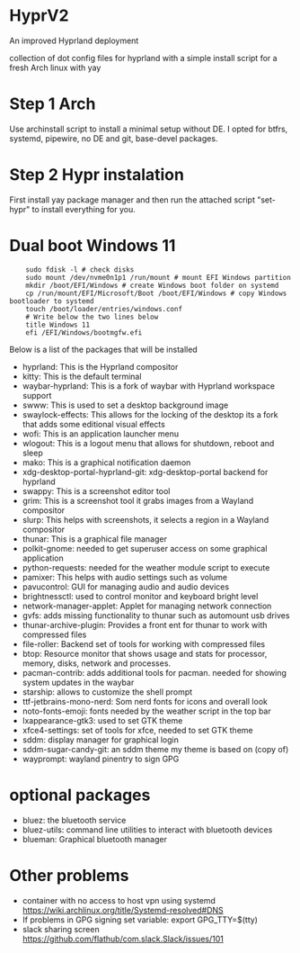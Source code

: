 # HyprV2
An improved Hyprland deployment

collection of dot config files for hyprland with a simple install script for a fresh Arch linux with yay

# Step 1 Arch
Use archinstall script to install a minimal setup without DE.
I opted for btfrs, systemd, pipewire, no DE and git, base-devel packages.

# Step 2 Hypr instalation
First install yay package manager and then
run the attached script "set-hypr" to install everything for you.

# Dual boot Windows 11
```
    sudo fdisk -l # check disks
    sudo mount /dev/nvme0n1p1 /run/mount # mount EFI Windows partition
    mkdir /boot/EFI/Windows # create Windows boot folder on systemd
    cp /run/mount/EFI/Microsoft/Boot /boot/EFI/Windows # copy Windows bootloader to systemd 
    touch /boot/loader/entries/windows.conf
    # Write below the two lines below
    title Windows 11
    efi /EFI/Windows/bootmgfw.efi
```

Below is a list of the packages that will be installed

- hyprland: This is the Hyprland compositor
- kitty: This is the default terminal
- waybar-hyprland: This is a fork of waybar with Hyprland workspace support
- swww: This is used to set a desktop background image
- swaylock-effects: This allows for the locking of the desktop its a fork that adds some editional visual effects
- wofi: This is an application launcher menu
- wlogout: This is a logout menu that allows for shutdown, reboot and sleep
- mako: This is a graphical notification daemon
- xdg-desktop-portal-hyprland-git: xdg-desktop-portal backend for hyprland
- swappy: This is a screenshot editor tool
- grim: This is a screenshot tool it grabs images from a Wayland compositor
- slurp: This helps with screenshots, it selects a region in a Wayland compositor
- thunar: This is a graphical file manager
- polkit-gnome: needed to get superuser access on some graphical application
- python-requests: needed for the weather module script to execute
- pamixer: This helps with audio settings such as volume
- pavucontrol: GUI for managing audio and audio devices
- brightnessctl: used to control monitor and keyboard bright level
- network-manager-applet: Applet for managing network connection
- gvfs: adds missing functionality to thunar such as automount usb drives
- thunar-archive-plugin: Provides a front ent for thunar to work with compressed files
- file-roller: Backend set of tools for working with compressed files
- btop: Resource monitor that shows usage and stats for processor, memory, disks, network and processes.
- pacman-contrib: adds additional tools for pacman. needed for showing system updates in the waybar
- starship: allows to customize the shell prompt
- ttf-jetbrains-mono-nerd: Som nerd fonts for icons and overall look
- noto-fonts-emoji: fonts needed by the weather script in the top bar
- lxappearance-gtk3: used to set GTK theme
- xfce4-settings: set of tools for xfce, needed to set GTK theme
- sddm: display manager for graphical login
- sddm-sugar-candy-git: an sddm theme my theme is based on (copy of)
- wayprompt: wayland pinentry to sign GPG
# optional packages
- bluez: the bluetooth service
- bluez-utils: command line utilities to interact with bluetooth devices
- blueman: Graphical bluetooth manager

# Other problems
- container with no access to host vpn using systemd https://wiki.archlinux.org/title/Systemd-resolved#DNS
- If problems in GPG signing set variable: export GPG_TTY=$(tty)
- slack sharing screen https://github.com/flathub/com.slack.Slack/issues/101

